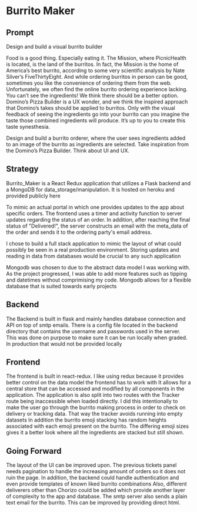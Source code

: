 # Burrito Maker

Prompt
-------
Design and build a visual burrito builder

Food is a good thing. Especially eating it. The Mission, where PicnicHealth is located, is the land of the burritos. In fact, the Mission is the home of America’s best burrito, according to some very scientific analysis by Nate Silver’s FiveThirtyEight. And while ordering burritos in person can be good, sometimes you like the convenience of ordering them from the web. Unfortunately, we often find the online burrito ordering experience lacking. You can’t see the ingredients! We think there should be a better option. Domino’s Pizza Builder is a UX wonder, and we think the inspired approach that Domino’s takes should be applied to burritos. Only with the visual feedback of seeing the ingredients go into your burrito can you imagine the taste those combined ingredients will produce. It’s up to you to create this taste synesthesia. 

Design and build a burrito orderer, where the user sees ingredients added to an image of the burrito as ingredients are selected. Take inspiration from the Domino’s Pizza Builder. Think about UI and UX.

Strategy
--------
Burrito_Maker is a React Redux application that utilizes a Flask backend and a MongoDB for data_storage/manipulation.
It is hosted on heroku and provided publicly here

To mimic an actual portal in which one provides updates to the app about specific orders. The frontend uses a timer and activity function to server updates
regarding the status of an order. 
In addition, after reaching the final status of "Delivered!", the server constructs an email with the meta_data of the order
and sends it to the ordering party's email address.

I chose to build a full stack application to mimic the layout of what could possibly be seen in a real production environment.
Storing updates and reading in data from databases would be crucial to any such application

Mongodb was chosen to due to the abstract data model I was working with. As the project progressed, I was able to add more features such as
tipping and datetimes without comprimising my code. Mongodb allows for a flexible database that is suited towards early projects

Backend
-------
The Backend is built in flask and mainly handles database connection and API on top of smtp emails. 
There is a config file located in the backend directory that contains the username and passwords used in the server. This was done on purpose
to make sure it can be run locally when graded. 
In production that would not be provided locally

Frontend
--------
The frontend is built in react-redux. I like using redux because it provides better control on the data model the frontend has to work with
It allows for a central store that can be accessed and modified by all components in the application. 
The application is also split into two routes with the Tracker route being inaccessible when loaded directly. I did this intentionally to make the user
go through the burrito making process in order to check on delivery or tracking data. That way the tracker avoids running into empty datasets
In addition the burrito emoji stacking has random heights associated with each emoji present on the burrito. The differing emoji sizes
gives it a better look where all the ingredients are stacked but still shown.

Going Forward
-------------
The layout of the UI can be improved upon. The previous tickets panel needs pagination to handle the increasing amount of orders so it does not
ruin the page.
In addition, the backend could handle authentication and even provide templates of known liked burrito combinations
Also, different deliverers other than Chorizo could be added which provide another layer of complexity to the app and database.
The smtp server also sends a plain text email for the burrito. This can be improved by providing direct html.

